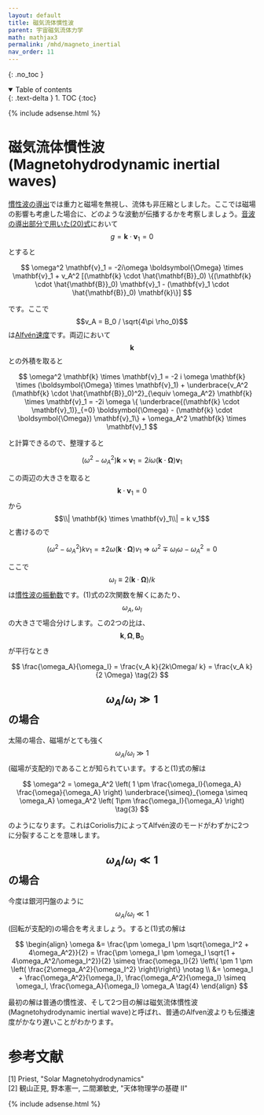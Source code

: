 ```yaml
---
layout: default
title: 磁気流体慣性波
parent: 宇宙磁気流体力学
math: mathjax3
permalink: /mhd/magneto_inertial
nav_order: 11
---
```


{: .no_toc }

<details open markdown="block">
  <summary>
    Table of contents
  </summary>
  {: .text-delta }
1. TOC
{:toc}
</details>

{% include adsense.html %} 

# 磁気流体慣性波 (Magnetohydrodynamic inertial waves)

[慣性波の導出](/mhd/inertial)では重力と磁場を無視し、流体も非圧縮としました。ここでは磁場の影響も考慮した場合に、どのような波動が伝播するかを考察しましょう。[音波の導出部分で用いた(20)式](/mhd/sound_wave)において$$g = \mathbf{k} \cdot \mathbf{v}_1 = 0$$とすると

$$
\omega^2 \mathbf{v}_1 
= -2i\omega \boldsymbol{\Omega} \times \mathbf{v}_1 + v_A^2 [(\mathbf{k} \cdot \hat{\mathbf{B}}_0) \{(\mathbf{k} \cdot \hat{\mathbf{B}}_0) \mathbf{v}_1 - (\mathbf{v}_1 \cdot \hat{\mathbf{B}}_0) \mathbf{k}\}]
$$

です。ここで$$v_A = B_0 / \sqrt{4\pi \rho_0}$$は[Alfvén速度](/mhd/alfven_wave)です。両辺において$$\mathbf{k}$$との外積を取ると

$$
\omega^2 \mathbf{k} \times \mathbf{v}_1 
= -2 i \omega \mathbf{k} \times (\boldsymbol{\Omega} \times \mathbf{v}_1) + \underbrace{v_A^2 (\mathbf{k} \cdot \hat{\mathbf{B}}_0)^2}_{\equiv \omega_A^2} \mathbf{k} \times \mathbf{v}_1 
= -2i \omega \{ \underbrace{(\mathbf{k} \cdot \mathbf{v}_1)}_{=0} \boldsymbol{\Omega} - (\mathbf{k} \cdot \boldsymbol{\Omega}) \mathbf{v}_1\} + \omega_A^2 \mathbf{k} \times \mathbf{v}_1
$$

と計算できるので、整理すると

$$
(\omega^2 - \omega_A^2) \mathbf{k} \times \mathbf{v}_1 
= 2i \omega (\mathbf{k} \cdot \boldsymbol{\Omega}) \mathbf{v}_1 
$$

この両辺の大きさを取ると$$\mathbf{k} \cdot \mathbf{v}_1=0$$から$$\\| \mathbf{k} \times \mathbf{v}_1\\| = k v_1$$と書けるので

$$
(\omega^2 - \omega^2_A) kv_1 
= \pm 2 \omega (\mathbf{k} \cdot \boldsymbol{\Omega}) v_1 \ \Longrightarrow \ 
\omega^2 \mp \omega_I \omega - \omega_A^2 
= 0 \tag{1}
$$

ここで$$\omega_I \equiv 2 (\mathbf{k} \cdot \boldsymbol{\Omega}) / k$$は[慣性波の振動数](/mhd/inertial)です。(1)式の2次関数を解くにあたり、$$\omega_A, \omega_I$$の大きさで場合分けします。この2つの比は、$$\mathbf{k}, \boldsymbol{\Omega}, \mathbf{B}_0$$が平行なとき

$$
\frac{\omega_A}{\omega_I} 
= \frac{v_A k}{2k\Omega/ k} 
= \frac{v_A k}{2 \Omega} \tag{2}
$$

## $$\omega_A / \omega_I \gg 1$$の場合

太陽の場合、磁場がとても強く$$\omega_A / \omega_I \gg 1$$(磁場が支配的)であることが知られています。すると(1)式の解は

$$
\omega^2 
= \omega_A^2 \left( 1 \pm \frac{\omega_I}{\omega_A} \frac{\omega}{\omega_A} \right) 
\underbrace{\simeq}_{\omega \simeq \omega_A} \omega_A^2 \left( 1\pm \frac{\omega_I}{\omega_A} \right) \tag{3}
$$

のようになります。これはCoriolis力によってAlfvén波のモードがわずかに2つに分裂することを意味します。

## $$\omega_A / \omega_I \ll 1$$の場合

今度は銀河円盤のように$$\omega_A / \omega_I \ll 1$$(回転が支配的)の場合を考えましょう。すると(1)式の解は

$$
\begin{align}
\omega 
&= \frac{\pm \omega_I \pm \sqrt{\omega_I^2 + 4\omega_A^2}}{2} 
= \frac{\pm \omega_I \pm \omega_I \sqrt{1 + 4\omega_A^2/\omega_I^2}}{2} 
\simeq \frac{\omega_I}{2} \left\{ \pm 1 \pm \left( \frac{2\omega_A^2}{\omega_I^2} \right)\right\} \notag \\
&= \omega_I + \frac{\omega_A^2}{\omega_I}, \frac{\omega_A^2}{\omega_I} 
\simeq \omega_I, \frac{\omega_A}{\omega_I} \omega_A \tag{4}
\end{align}
$$

最初の解は普通の慣性波、そして2つ目の解は磁気流体慣性波(Magnetohydrodynamic inertial wave)と呼ばれ、普通のAlfven波よりも伝播速度がかなり遅いことがわかります。

# 参考文献

[1] Priest, "Solar Magnetohydrodynamics"  
[2] 観山正見, 野本憲一, 二間瀬敏史, "天体物理学の基礎 II"  

{% include adsense.html %} 

